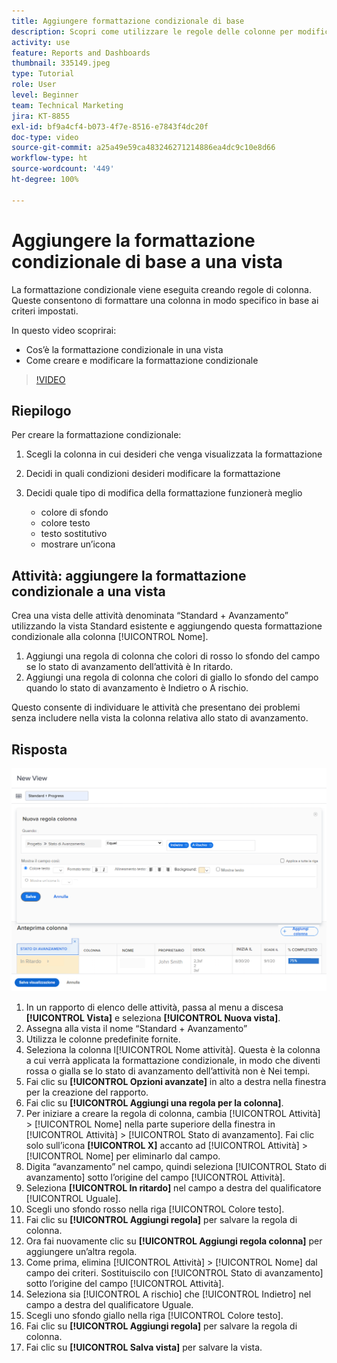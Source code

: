 ```yaml
---
title: Aggiungere formattazione condizionale di base
description: Scopri come utilizzare le regole delle colonne per modificare il colore del testo, la formattazione e i colori di sfondo in un rapporto o in una vista, in base ai criteri impostati.
activity: use
feature: Reports and Dashboards
thumbnail: 335149.jpeg
type: Tutorial
role: User
level: Beginner
team: Technical Marketing
jira: KT-8855
exl-id: bf9a4cf4-b073-4f7e-8516-e7843f4dc20f
doc-type: video
source-git-commit: a25a49e59ca483246271214886ea4dc9c10e8d66
workflow-type: ht
source-wordcount: '449'
ht-degree: 100%

---
```


# Aggiungere la formattazione condizionale di base a una vista

La formattazione condizionale viene eseguita creando regole di colonna. Queste consentono di formattare una colonna in modo specifico in base ai criteri impostati.

In questo video scoprirai:

* Cos’è la formattazione condizionale in una vista
* Come creare e modificare la formattazione condizionale

>[!VIDEO](https://video.tv.adobe.com/v/335149/?quality=12&learn=on)

## Riepilogo

Per creare la formattazione condizionale:

1. Scegli la colonna in cui desideri che venga visualizzata la formattazione
1. Decidi in quali condizioni desideri modificare la formattazione
1. Decidi quale tipo di modifica della formattazione funzionerà meglio

   * colore di sfondo
   * colore testo
   * testo sostitutivo
   * mostrare un’icona

## Attività: aggiungere la formattazione condizionale a una vista

Crea una vista delle attività denominata “Standard + Avanzamento” utilizzando la vista Standard esistente e aggiungendo questa formattazione condizionale alla colonna [!UICONTROL Nome].

1. Aggiungi una regola di colonna che colori di rosso lo sfondo del campo se lo stato di avanzamento dell’attività è In ritardo.
1. Aggiungi una regola di colonna che colori di giallo lo sfondo del campo quando lo stato di avanzamento è Indietro o A rischio.

Questo consente di individuare le attività che presentano dei problemi senza includere nella vista la colonna relativa allo stato di avanzamento.

## Risposta

![Immagine della schermata per creare una nuova regola di colonna](assets/conditional-formatting-exercise.png)

1. In un rapporto di elenco delle attività, passa al menu a discesa **[!UICONTROL Vista]** e seleziona **[!UICONTROL Nuova vista]**.
1. Assegna alla vista il nome “Standard + Avanzamento”
1. Utilizza le colonne predefinite fornite.
1. Seleziona la colonna l[!UICONTROL Nome attività]. Questa è la colonna a cui verrà applicata la formattazione condizionale, in modo che diventi rossa o gialla se lo stato di avanzamento dell’attività non è Nei tempi.
1. Fai clic su **[!UICONTROL Opzioni avanzate]** in alto a destra nella finestra per la creazione del rapporto.
1. Fai clic su **[!UICONTROL Aggiungi una regola per la colonna]**.
1. Per iniziare a creare la regola di colonna, cambia [!UICONTROL Attività] > [!UICONTROL Nome] nella parte superiore della finestra in [!UICONTROL Attività] > [!UICONTROL Stato di avanzamento]. Fai clic solo sull’icona **[!UICONTROL X]** accanto ad [!UICONTROL Attività] > [!UICONTROL Nome] per eliminarlo dal campo.
1. Digita “avanzamento” nel campo, quindi seleziona [!UICONTROL Stato di avanzamento] sotto l’origine del campo [!UICONTROL Attività].
1. Seleziona **[!UICONTROL In ritardo]** nel campo a destra del qualificatore [!UICONTROL Uguale].
1. Scegli uno sfondo rosso nella riga [!UICONTROL Colore testo].
1. Fai clic su **[!UICONTROL Aggiungi regola]** per salvare la regola di colonna.
1. Ora fai nuovamente clic su **[!UICONTROL Aggiungi regola colonna]** per aggiungere un’altra regola.
1. Come prima, elimina [!UICONTROL Attività] > [!UICONTROL Nome] dal campo dei criteri. Sostituiscilo con [!UICONTROL Stato di avanzamento] sotto l’origine del campo [!UICONTROL Attività].
1. Seleziona sia [!UICONTROL A rischio] che [!UICONTROL Indietro] nel campo a destra del qualificatore Uguale.
1. Scegli uno sfondo giallo nella riga [!UICONTROL Colore testo].
1. Fai clic su **[!UICONTROL Aggiungi regola]** per salvare la regola di colonna.
1. Fai clic su **[!UICONTROL Salva vista]** per salvare la vista.
